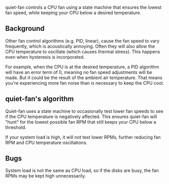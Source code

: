 quiet-fan controls a CPU fan using a state machine that ensures the lowest fan
speed, while keeping your CPU below a desired temperature.

## Background
Other fan control algorithms (e.g. PID, linear), cause the fan speed to vary
frequently, which is acoustically annoying. Often they will also allow the CPU
temperature to oscillate (which causes thermal stress). This happens even when
hysteresis is incorporated.

For example, when the CPU is at the desired temperature, a PID algorithm will
have an error term of 0, meaning no fan speed adjustments will be made. But it
could be the result of the ambient air temperature. That means you're
experiencing more fan noise than is necessary to keep the CPU cool.

## quiet-fan's algorithm
Quiet-fan uses a state machine to occasionally test lower fan speeds to see if
the CPU temperature is negatively affected. This ensures quiet-fan will "hunt"
for the lowest possible fan RPM that still keeps your CPU below a threshold.

If your system load is high, it will not test lower RPMs, further reducing fan
RPM and CPU temperature oscillations.

## Bugs
System load is not the same as CPU load, so if the disks are busy, the fan RPMs
may be kept high unnecessarily.

